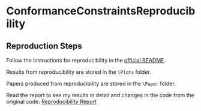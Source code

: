 # ConformanceConstraintsReproducibility

## Reproduction Steps

Follow the instructions for reproducibility in the [official README](https://github.com/afariha/ConformanceConstraintsReproducibility/blob/main/README.md).

Results from reproducibility are stored in the `\Plots` folder.

Papers produced from reproducibility are stored in the `\Paper` folder.

Read the report to see my results in detail and changes in the code from the original code: [Reproducibility Report](https://drive.google.com/file/d/1fmWis9WphU-ICKdPN92t30LCsaWxtma1/view?usp=sharing)

